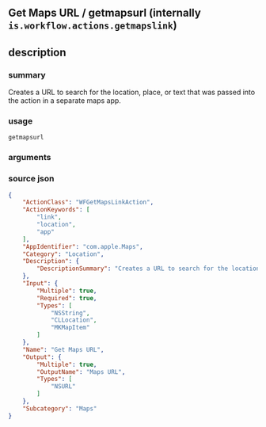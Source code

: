 
## Get Maps URL / getmapsurl (internally `is.workflow.actions.getmapslink`)



## description
### summary
Creates a URL to search for the location, place, or text that was passed into the action in a separate maps app.


### usage
`getmapsurl `

### arguments


### source json

```json
{
	"ActionClass": "WFGetMapsLinkAction",
	"ActionKeywords": [
		"link",
		"location",
		"app"
	],
	"AppIdentifier": "com.apple.Maps",
	"Category": "Location",
	"Description": {
		"DescriptionSummary": "Creates a URL to search for the location, place, or text that was passed into the action in a separate maps app."
	},
	"Input": {
		"Multiple": true,
		"Required": true,
		"Types": [
			"NSString",
			"CLLocation",
			"MKMapItem"
		]
	},
	"Name": "Get Maps URL",
	"Output": {
		"Multiple": true,
		"OutputName": "Maps URL",
		"Types": [
			"NSURL"
		]
	},
	"Subcategory": "Maps"
}
```
